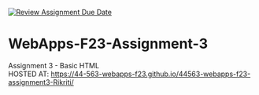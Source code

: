 [![Review Assignment Due Date](https://classroom.github.com/assets/deadline-readme-button-24ddc0f5d75046c5622901739e7c5dd533143b0c8e959d652212380cedb1ea36.svg)](https://classroom.github.com/a/q2-Q7VCy)
# WebApps-F23-Assignment-3
Assignment 3 - Basic HTML <br>
HOSTED AT: <https://44-563-webapps-f23.github.io/44563-webapps-f23-assignment3-Rikriti/>
